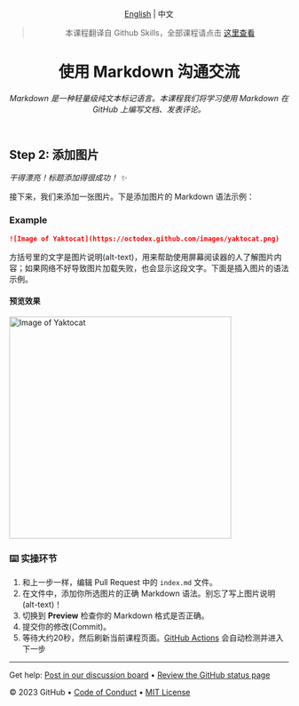 <header>

<!--
  <<< Author notes: Course header >>>
  Include a 1280×640 image, course title in sentence case, and a concise description in emphasis.
  In your repository settings: enable template repository, add your 1280×640 social image, auto delete head branches.
  Add your open source license, GitHub uses MIT license.
-->

[English](https://github.com/skills/communicate-using-markdown) | 中文

> 本课程翻译自 Github Skills，全部课程请点击 [这里查看](https://www.github-zh.com/getting-started)

# 使用 Markdown 沟通交流

_Markdown 是一种轻量级纯文本标记语言。本课程我们将学习使用 Markdown 在 GitHub 上编写文档、发表评论。_

</header>

<!--
  <<< Author notes: Step 2 >>>
  Start this step by acknowledging the previous step.
  Define terms and link to docs.github.com.
-->

## Step 2: 添加图片

_干得漂亮！标题添加得很成功！ :sparkles:_

接下来，我们来添加一张图片。下是添加图片的 Markdown 语法示例：

### Example

```md
![Image of Yaktocat](https://octodex.github.com/images/yaktocat.png)
```

方括号里的文字是图片说明(alt-text)，用来帮助使用屏幕阅读器的人了解图片内容；如果网络不好导致图片加载失败，也会显示这段文字。下面是插入图片的语法示例。

#### 预览效果

<img alt="Image of Yaktocat" src=https://octodex.github.com/images/yaktocat.png width=400>

### :keyboard: 实操环节

1. 和上一步一样，编辑 Pull Request 中的 `index.md` 文件。
2. 在文件中，添加你所选图片的正确 Markdown 语法。别忘了写上图片说明(alt-text)！
3. 切换到 **Preview** 检查你的 Markdown 格式是否正确。
4. 提交你的修改(Commit)。
5. 等待大约20秒，然后刷新当前课程页面。[GitHub Actions](https://docs.github.com/en/actions) 会自动检测并进入下一步

<footer>

<!--
  <<< Author notes: Footer >>>
  Add a link to get support, GitHub status page, code of conduct, license link.
-->

---

Get help: [Post in our discussion board](https://github.com/orgs/skills/discussions/categories/communicate-using-markdown) &bull; [Review the GitHub status page](https://www.githubstatus.com/)

&copy; 2023 GitHub &bull; [Code of Conduct](https://www.contributor-covenant.org/version/2/1/code_of_conduct/code_of_conduct.md) &bull; [MIT License](https://gh.io/mit)

</footer>
